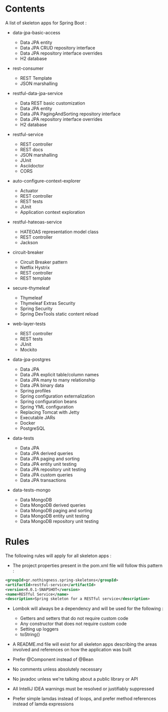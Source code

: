 # Contents
A list of skeleton apps for Spring Boot :

* data-jpa-basic-access
    - Data JPA entity
    - Data JPA CRUD repository interface
    - Data JPA repository interface overrides
    - H2 database

* rest-consumer
    - REST Template
    - JSON marshalling

* restful-data-jpa-service
    - Data REST basic customization
    - Data JPA entity
    - Data JPA PagingAndSorting repository interface
    - Data JPA repository interface overrides
    - H2 database

* restful-service
    - REST controller
    - REST docs
    - JSON marshalling
    - JUnit
    - Asciidoctor
    - CORS

* auto-configure-context-explorer
    - Actuator
    - REST controller
    - REST tests
    - JUnit
    - Application context exploration

* restful-hateoas-service
    - HATEOAS representation model class
    - REST controller
    - Jackson

* circuit-breaker
    - Circuit Breaker pattern
    - Netflix Hystrix
    - REST controller
    - REST template

* secure-thymeleaf
    - Thymeleaf
    - Thymeleaf Extras Security
    - Spring Security
    - Spring DevTools static content reload

* web-layer-tests
    - REST controller
    - REST tests
    - JUnit
    - Mockito

* data-jpa-postgres
    - Data JPA
    - Data JPA explicit table/column names
    - Data JPA many to many relationship
    - Data JPA binary data
    - Spring profiles
    - Spring configuration externalization
    - Spring configuration beans
    - Spring YML configuration
    - Replacing Tomcat with Jetty
    - Executable JARs
    - Docker
    - PostgreSQL

* data-tests
    - Data JPA
    - Data JPA derived queries
    - Data JPA paging and sorting
    - Data JPA entity unit testing
    - Data JPA repository unit testing
    - Data JPA custom queries
    - Data JPA transactions

* data-tests-mongo
    - Data MongoDB
    - Data MongoDB derived queries
    - Data MongoDB paging and sorting
    - Data MongoDB entity unit testing
    - Data MongoDB repository unit testing

# Rules
The following rules will apply for all skeleton apps :

* The project properties present in the pom.xml file will follow this pattern :

```xml
<groupId>gr.nothingness.spring-skeletons</groupId>
<artifactId>restful-service</artifactId>
<version>0.0.1-SNAPSHOT</version>
<name>RESTful Service</name>
<description>Spring skeleton for a RESTful service</description>
```

* Lombok will always be a dependency and will be used for the following :
    - Getters and setters that do not require custom code
    - Any constructor that does not require custom code
    - Setting up loggers
    - toString()

* A README.md file will exist for all skeleton apps describing the areas involved and references on how the application was built

* Prefer @Component instead of @Bean

* No comments unless absolutely necessary

* No javadoc unless we're talking about a public library or API

* All IntelliJ IDEA warnings must be resolved or justifiably suppressed

* Prefer simple lamdas instead of loops, and prefer method references instead of lamda expressions
